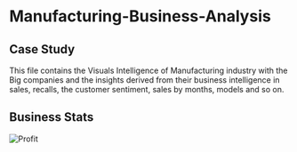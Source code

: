 # Manufacturing-Business-Analysis


## Case Study 
This file contains the Visuals Intelligence of Manufacturing industry with the Big companies and the insights derived from their business intelligence in sales, recalls, the customer sentiment, sales by months, models and so on.
## Business Stats 

![Profit](https://user-images.githubusercontent.com/97398702/202904821-459879bf-ee12-4790-a4e5-a76f6c2daf20.png)
